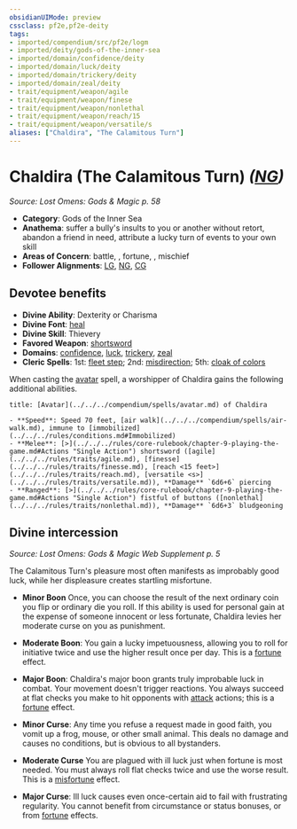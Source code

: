 ```yaml
---
obsidianUIMode: preview
cssclass: pf2e,pf2e-deity
tags:
- imported/compendium/src/pf2e/logm
- imported/deity/gods-of-the-inner-sea
- imported/domain/confidence/deity
- imported/domain/luck/deity
- imported/domain/trickery/deity
- imported/domain/zeal/deity
- trait/equipment/weapon/agile
- trait/equipment/weapon/finese
- trait/equipment/weapon/nonlethal
- trait/equipment/weapon/reach/15
- trait/equipment/weapon/versatile/s
aliases: ["Chaldira", "The Calamitous Turn"]
---
```

# Chaldira (The Calamitous Turn) *([NG](neutral-good-b1.md))*  
*Source: Lost Omens: Gods & Magic p. 58*  

- **Category**: Gods of the Inner Sea
- **Anathema**: suffer a bully's insults to you or another without retort, abandon a friend in need, attribute a lucky turn of events to your own skill
- **Areas of Concern**: battle, , fortune, , mischief
- **Follower Alignments**: [LG](lawful-goo-b1.md), [NG](neutral-good-b1.md), [CG](chaotic-good-b1.md)

## Devotee benefits

- **Divine Ability**: Dexterity or Charisma
- **Divine Font**: [heal](../../spells/heal.md)
- **Divine Skill**: Thievery
- **Favored Weapon**: [shortsword](../../equipment/items/shortsword.md)
- **Domains**: [confidence](../domains.md#Confidence), [luck](../domains.md#Luck), [trickery](../domains.md#Trickery), [zeal](../domains.md#Zeal)
- **Cleric Spells**: 1st: [fleet step](../../spells/fleet-step.md); 2nd: [misdirection](../../spells/misdirection.md); 5th: [cloak of colors](../../spells/cloak-of-colors.md)

When casting the [avatar](../../spells/avatar.md) spell, a worshipper of Chaldira gains the following additional abilities.

```ad-embed-avatar
title: [Avatar](../../../compendium/spells/avatar.md) of Chaldira

- **Speed**: Speed 70 feet, [air walk](../../../compendium/spells/air-walk.md), immune to [immobilized](../../../rules/conditions.md#Immobilized)
- **Melee**: [>](../../../rules/core-rulebook/chapter-9-playing-the-game.md#Actions "Single Action") shortsword ([agile](../../../rules/traits/agile.md), [finesse](../../../rules/traits/finesse.md), [reach <15 feet>](../../../rules/traits/reach.md), [versatile <s>](../../../rules/traits/versatile.md)), **Damage** `6d6+6` piercing
- **Ranged**: [>](../../../rules/core-rulebook/chapter-9-playing-the-game.md#Actions "Single Action") fistful of buttons ([nonlethal](../../../rules/traits/nonlethal.md)), **Damage** `6d6+3` bludgeoning
```

## Divine intercession
*Source: Lost Omens: Gods & Magic Web Supplement p. 5*

The Calamitous Turn's pleasure most often manifests as improbably good luck, while her displeasure creates startling misfortune.

- **Minor Boon** Once, you can choose the result of the next ordinary coin you flip or ordinary die you roll. If this ability is used for personal gain at the expense of someone innocent or less fortunate, Chaldira levies her moderate curse on you as punishment.
- **Moderate Boon**: You gain a lucky impetuousness, allowing you to roll for initiative twice and use the higher result once per day. This is a [fortune](fortune.md) effect.
- **Major Boon**: Chaldira's major boon grants truly improbable luck in combat. Your movement doesn't trigger reactions. You always succeed at flat checks you make to hit opponents with [attack](attack.md) actions; this is a [fortune](fortune.md) effect.

- **Minor Curse**: Any time you refuse a request made in good faith, you vomit up a frog, mouse, or other small animal. This deals no damage and causes no conditions, but is obvious to all bystanders.
- **Moderate Curse** You are plagued with ill luck just when fortune is most needed. You must always roll flat checks twice and use the worse result. This is a [misfortune](misfortune.md) effect.
- **Major Curse**: Ill luck causes even once-certain aid to fail with frustrating regularity. You cannot benefit from circumstance or status bonuses, or from [fortune](fortune.md) effects.
